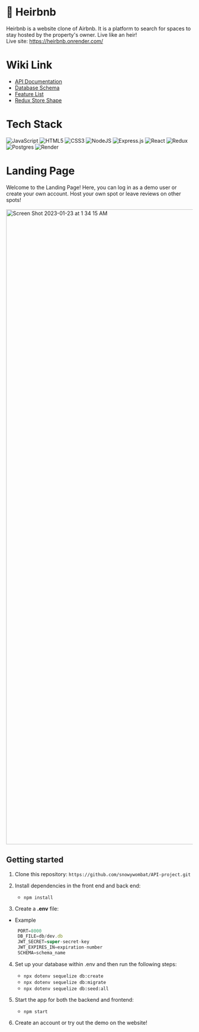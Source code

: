 #  👑 Heirbnb
Heirbnb is a website clone of Airbnb. It is a platform to search for spaces to stay hosted by the property's owner. Live like an heir!
<br>
Live site: https://heirbnb.onrender.com/ 

# Wiki Link
* [API Documentation](https://github.com/snowywombat/API-project/wiki/API-Documentation)
* [Database Schema](https://github.com/snowywombat/API-project/wiki/Database-Schema)
* [Feature List](https://github.com/snowywombat/API-project/wiki/Feature-List)
* [Redux Store Shape](https://github.com/snowywombat/API-project/wiki/Redux-Store-Shape)

# Tech Stack
![JavaScript](https://img.shields.io/badge/javascript-%23323330.svg?style=for-the-badge&logo=javascript&logoColor=%23F7DF1E)
![HTML5](https://img.shields.io/badge/html5-%23E34F26.svg?style=for-the-badge&logo=html5&logoColor=white)
![CSS3](https://img.shields.io/badge/css3-%231572B6.svg?style=for-the-badge&logo=css3&logoColor=white)
![NodeJS](https://img.shields.io/badge/node.js-6DA55F?style=for-the-badge&logo=node.js&logoColor=white)
![Express.js](https://img.shields.io/badge/express.js-%23404d59.svg?style=for-the-badge&logo=express&logoColor=%2361DAFB)
![React](https://img.shields.io/badge/react-%2320232a.svg?style=for-the-badge&logo=react&logoColor=%2361DAFB)
![Redux](https://img.shields.io/badge/redux-%23593d88.svg?style=for-the-badge&logo=redux&logoColor=white)
![Postgres](https://img.shields.io/badge/postgres-%23316192.svg?style=for-the-badge&logo=postgresql&logoColor=white)
![Render](https://img.shields.io/badge/Render-%46E3B7.svg?style=for-the-badge&logo=render&logoColor=white)

# Landing Page
Welcome to the Landing Page! Here, you can log in as a demo user or create your own account. Host your own spot or leave reviews on other spots!
<br>
<br>
<img width="1715" alt="Screen Shot 2023-01-23 at 1 34 15 AM" src="https://user-images.githubusercontent.com/96889369/214007210-aa6cb914-cbc6-4360-b582-96df482cf4b9.png">

## Getting started
1. Clone this repository:
   `
   https://github.com/snowywombat/API-project.git
   `
2. Install dependencies in the front end and back end:
   * `npm install`

3. Create a **.env** file:
 - Example
   
   ```js
    PORT=8000
    DB_FILE=db/dev.db
    JWT_SECRET=super-secret-key
    JWT_EXPIRES_IN=expiration-number
    SCHEMA=schema_name

4. Set up your database within .env and then run the following steps: 
   * `npx dotenv sequelize db:create`
   * `npx dotenv sequelize db:migrate` 
   * `npx dotenv sequelize db:seed:all`

5. Start the app for both the backend and frontend:
   * `npm start`

6. Create an account or try out the demo on the website!

